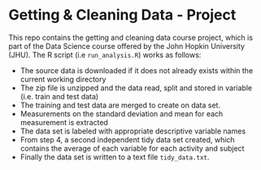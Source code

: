 # Getting & Cleaning Data - Project

This repo contains the getting and cleaning data course project, which is
part of the Data Science course offered by the John Hopkin University (JHU).
The R script (i.e `run_analysis.R`) works as follows:

- The source data is downloaded if it does not already exists within the current working directory
- The zip file is unzipped and the data read, split and stored in variable (i.e. train and test data)
- The training and test data are merged to create on data set.
- Measurements on the standard deviation and mean for each measurement is extracted
- The data set is labeled with appropriate descriptive variable names
- From step 4, a second independent tidy data set created, which contains the average of each variable for each activity and subject
- Finally the data set is written to a text file `tidy_data.txt`.